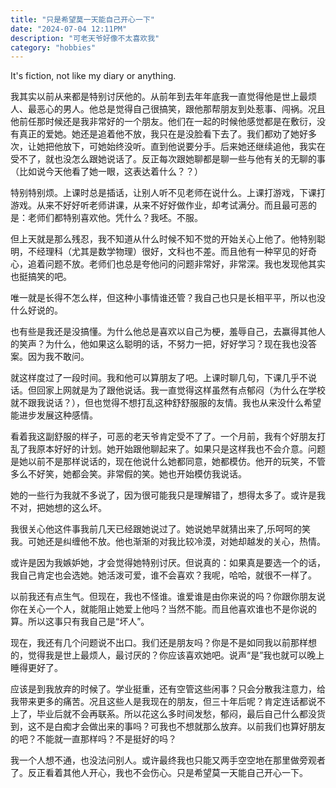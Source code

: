 ```yaml
---
title: "只是希望莫一天能自己开心一下"
date: "2024-07-04 12:11PM"
description: "可老天爷好像不太喜欢我"
category: "hobbies"
---
```


It's fiction, not like my diary or anything.

我其实以前从来都是特别讨厌他的。从前年到去年年底我一直觉得他是世上最烦人、最恶心的男人。他总是觉得自己很搞笑，跟他那帮朋友到处惹事、闯祸。况且他前任那时候还是我非常好的一个朋友。他们在一起的时候他感觉都是在敷衍，没有真正的爱她。她还是追着他不放，我只在是没脸看下去了。我们都劝了她好多次，让她把他放下，可她始终没听。直到他说要分手。后来她还继续追他，我实在受不了，就也没怎么跟她说话了。反正每次跟她聊都是聊一些与他有关的无聊的事（比如说今天他看了她一眼，这表达着什么？？）

特别特别烦。上课时总是插话，让别人听不见老师在说什么。上课打游戏，下课打游戏。从来不好好听老师讲课，从来不好好做作业，却考试满分。而且最可恶的是：老师们都特别喜欢他。凭什么？我呸。不服。

但上天就是那么残忍，我不知道从什么时候不知不觉的开始关心上他了。他特别聪明，不经理科（尤其是数学物理）很好，文科也不差。而且他有一种罕见的好奇心，追着问题不放。老师们也总是夸他问的问题非常好，非常深。我也发现他其实也挺搞笑的吧。

唯一就是长得不怎么样，但这种小事情谁还管？我自己也只是长相平平，所以也没什么好说的。

也有些是我还是没搞懂。为什么他总是喜欢以自己为梗，羞辱自己，去赢得其他人的笑声？为什么，他如果这么聪明的话，不努力一把，好好学习？现在我也没答案。因为我不敢问。

就这样度过了一段时间。我和他可以算朋友了吧。上课时聊几句，下课几乎不说话。但回家上网就是为了跟他说话。我一直觉得这样虽然有点郁闷（为什么在学校就不跟我说话？），但也觉得不想打乱这种舒舒服服的友情。我也从来没什么希望能进步发展这种感情。

看着我这副舒服的样子，可恶的老天爷肯定受不了了。一个月前，我有个好朋友打乱了我原本好好的计划。她开始跟他聊起来了。如果只是这样我也不会介意。问题是她以前不是那样说话的，现在他说什么她都同意，她都模仿。他开的玩笑，不管多么不好笑，她都会笑。非常假的笑。她也开始模仿我说话。

她的一些行为我就不多说了，因为很可能我只是理解错了，想得太多了。或许是我不对，把她想的这么坏。

我很关心他这件事我前几天已经跟她说过了。她说她早就猜出来了,乐呵呵的笑我。可她还是纠缠他不放。他也渐渐的对我比较冷漠，对她却越发的关心，热情。

或许是因为我嫉妒她，才会觉得她特别讨厌。但说真的：如果真是要选一个的话，我自己肯定也会选她。她活泼可爱，谁不会喜欢？我呢，哈哈，就很不一样了。

以前我还有点生气。但现在，我也不怪谁。谁爱谁是由你来说的吗？你跟你朋友说你在关心一个人，就能阻止她爱上他吗？当然不能。而且他喜欢谁也不是你说的算。所以这事只有我自己是“坏人”。

现在，我还有几个问题说不出口。我们还是朋友吗？你是不是如同我以前那样想的，觉得我是世上最烦人，最讨厌的？你应该喜欢她吧。说声“是”我也就可以晚上睡得更好了。

应该是到我放弃的时候了。学业挺重，还有空管这些闲事？只会分散我注意力，给我带来更多的痛苦。况且这些人是我现在的朋友，但三十年后呢？肯定连话都说不上了，毕业后就不会再联系。所以花这么多时间发愁，郁闷，最后自己什么都没货到，这不是白痴才会做出来的事吗？可我也不想就那么放弃。以前我们也算好朋友的吧？不能就一直那样吗？不是挺好的吗？

我一个人想不通，也没法问别人。或许最终我也只能又两手空空地在那里做旁观者了。反正看着其他人开心，我也不会伤心。只是希望莫一天能自己开心一下。
